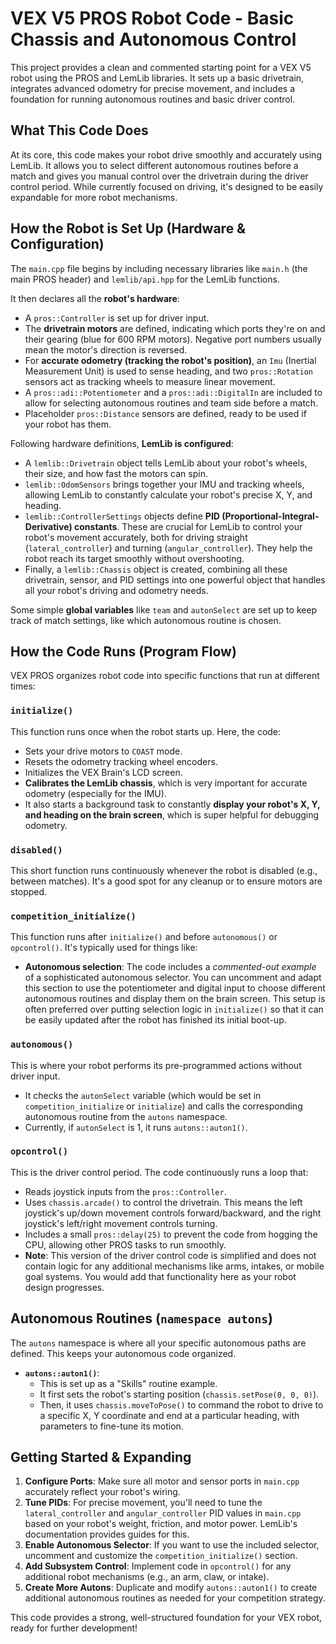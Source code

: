# VEX V5 PROS Robot Code - Basic Chassis and Autonomous Control

This project provides a clean and commented starting point for a VEX V5 robot using the PROS and LemLib libraries. It sets up a basic drivetrain, integrates advanced odometry for precise movement, and includes a foundation for running autonomous routines and basic driver control.

## What This Code Does

At its core, this code makes your robot drive smoothly and accurately using LemLib. It allows you to select different autonomous routines before a match and gives you manual control over the drivetrain during the driver control period. While currently focused on driving, it's designed to be easily expandable for more robot mechanisms.

## How the Robot is Set Up (Hardware & Configuration)

The `main.cpp` file begins by including necessary libraries like `main.h` (the main PROS header) and `lemlib/api.hpp` for the LemLib functions.

It then declares all the **robot's hardware**:
* A `pros::Controller` is set up for driver input.
* The **drivetrain motors** are defined, indicating which ports they're on and their gearing (blue for 600 RPM motors). Negative port numbers usually mean the motor's direction is reversed.
* For **accurate odometry (tracking the robot's position)**, an `Imu` (Inertial Measurement Unit) is used to sense heading, and two `pros::Rotation` sensors act as tracking wheels to measure linear movement.
* A `pros::adi::Potentiometer` and a `pros::adi::DigitalIn` are included to allow for selecting autonomous routines and team side before a match.
* Placeholder `pros::Distance` sensors are defined, ready to be used if your robot has them.

Following hardware definitions, **LemLib is configured**:
* A `lemlib::Drivetrain` object tells LemLib about your robot's wheels, their size, and how fast the motors can spin.
* `lemlib::OdomSensors` brings together your IMU and tracking wheels, allowing LemLib to constantly calculate your robot's precise X, Y, and heading.
* `lemlib::ControllerSettings` objects define **PID (Proportional-Integral-Derivative) constants**. These are crucial for LemLib to control your robot's movement accurately, both for driving straight (`lateral_controller`) and turning (`angular_controller`). They help the robot reach its target smoothly without overshooting.
* Finally, a `lemlib::Chassis` object is created, combining all these drivetrain, sensor, and PID settings into one powerful object that handles all your robot's driving and odometry needs.

Some simple **global variables** like `team` and `autonSelect` are set up to keep track of match settings, like which autonomous routine is chosen.

## How the Code Runs (Program Flow)

VEX PROS organizes robot code into specific functions that run at different times:

### `initialize()`
This function runs once when the robot starts up. Here, the code:
* Sets your drive motors to `COAST` mode.
* Resets the odometry tracking wheel encoders.
* Initializes the VEX Brain's LCD screen.
* **Calibrates the LemLib chassis**, which is very important for accurate odometry (especially for the IMU).
* It also starts a background task to constantly **display your robot's X, Y, and heading on the brain screen**, which is super helpful for debugging odometry.

### `disabled()`
This short function runs continuously whenever the robot is disabled (e.g., between matches). It's a good spot for any cleanup or to ensure motors are stopped.

### `competition_initialize()`
This function runs after `initialize()` and before `autonomous()` or `opcontrol()`. It's typically used for things like:
* **Autonomous selection**: The code includes a *commented-out example* of a sophisticated autonomous selector. You can uncomment and adapt this section to use the potentiometer and digital input to choose different autonomous routines and display them on the brain screen. This setup is often preferred over putting selection logic in `initialize()` so that it can be easily updated after the robot has finished its initial boot-up.

### `autonomous()`
This is where your robot performs its pre-programmed actions without driver input.
* It checks the `autonSelect` variable (which would be set in `competition_initialize` or `initialize`) and calls the corresponding autonomous routine from the `autons` namespace.
* Currently, if `autonSelect` is 1, it runs `autons::auton1()`.

### `opcontrol()`
This is the driver control period. The code continuously runs a loop that:
* Reads joystick inputs from the `pros::Controller`.
* Uses `chassis.arcade()` to control the drivetrain. This means the left joystick's up/down movement controls forward/backward, and the right joystick's left/right movement controls turning.
* Includes a small `pros::delay(25)` to prevent the code from hogging the CPU, allowing other PROS tasks to run smoothly.
* **Note**: This version of the driver control code is simplified and does not contain logic for any additional mechanisms like arms, intakes, or mobile goal systems. You would add that functionality here as your robot design progresses.

## Autonomous Routines (`namespace autons`)

The `autons` namespace is where all your specific autonomous paths are defined. This keeps your autonomous code organized.

* **`autons::auton1()`**:
    * This is set up as a "Skills" routine example.
    * It first sets the robot's starting position (`chassis.setPose(0, 0, 0)`).
    * Then, it uses `chassis.moveToPose()` to command the robot to drive to a specific X, Y coordinate and end at a particular heading, with parameters to fine-tune its motion.

## Getting Started & Expanding

1.  **Configure Ports**: Make sure all motor and sensor ports in `main.cpp` accurately reflect your robot's wiring.
2.  **Tune PIDs**: For precise movement, you'll need to tune the `lateral_controller` and `angular_controller` PID values in `main.cpp` based on your robot's weight, friction, and motor power. LemLib's documentation provides guides for this.
3.  **Enable Autonomous Selector**: If you want to use the included selector, uncomment and customize the `competition_initialize()` section.
4.  **Add Subsystem Control**: Implement code in `opcontrol()` for any additional robot mechanisms (e.g., an arm, claw, or intake).
5.  **Create More Autons**: Duplicate and modify `autons::auton1()` to create additional autonomous routines as needed for your competition strategy.

This code provides a strong, well-structured foundation for your VEX robot, ready for further development!